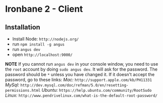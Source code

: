 # Ironbane 2 - Client

## Installation
* Install Node: ``http://nodejs.org/``
* run ``npm install -g angus``
* run ``angus dev``
* open ``http://localhost:9000/``

**NOTE**
If you cannot run ``angus dev`` in your console window, you need to use the ``root`` account by doing ``sudo angus dev``. It will ask for the password. The password should be ``*`` unless you have changed it. If it doesn't accept the password, go to these links:
*Mac:* ``http://support.apple.com/kb/PH11331``
*MySql:* ``http://dev.mysql.com/doc/refman/5.0/en/resetting-permissions.html``
*Ubuntu:* ``https://help.ubuntu.com/community/RootSudo``
*Linux:* ``http://www.pendrivelinux.com/what-is-the-default-root-password/``